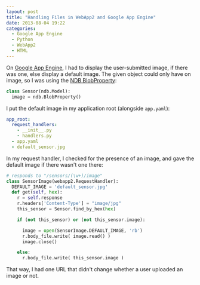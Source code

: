 ```yaml
---
layout: post
title: "Handling Files in WebApp2 and Google App Engine"
date: 2013-08-04 19:22
categories:
  - Google App Engine
  - Python
  - WebApp2
  - HTML
---
```


On [Google App Engine](https://cloud.google.com/products/), I had to display the user-submitted image, if there was one, else display a default image. The given object could only have on image, so I was using the [NDB BlobProperty](https://developers.google.com/appengine/docs/python/ndb/properties):

<!-- more -->
```python
class Sensor(ndb.Model):
  image = ndb.BlobProperty()
```

I put the default image in my application root (alongside `app.yaml`):

```yaml
app_root:
  request_handlers:
    - __init__.py
    - handlers.py
  - app.yaml
  - default_sensor.jpg
```

In my request handler, I checked for the presence of an image, and gave the default image if there wasn't one there:

```python
# responds to "/sensors/(\w+)/image"
class SensorImage(webapp2.RequestHandler):
  DEFAULT_IMAGE = 'default_sensor.jpg'
  def get(self, hex):
    r = self.response
    r.headers['Content-Type'] = "image/jpg"
    this_sensor = Sensor.find_by_hex(hex)

    if (not this_sensor) or (not this_sensor.image):

      image = open(SensorImage.DEFAULT_IMAGE, 'rb')
      r.body_file.write( image.read() )
      image.close()

    else:
      r.body_file.write( this_sensor.image )

```

That way, I had one URL that didn't change whether a user uploaded an image or not.

